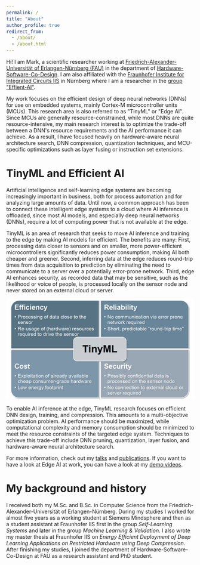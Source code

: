 ```yaml
---
permalink: /
title: "About"
author_profile: true
redirect_from: 
  - /about/
  - /about.html
---
```


Hi! I am Mark, a scientific researcher working at [Friedrich-Alexander-Universität of Erlangen-Nürnberg (FAU)](https://www.fau.eu/) in the department of [Hardware-Software-Co-Design](https://www.cs12.tf.fau.eu/). I am also affiliated with the [Fraunhofer Institute for Integrated Circuits IIS](https://www.iis.fraunhofer.de/) in Nürnberg where I am a researcher in the [group "Effient-AI"](https://www.iis.fraunhofer.de/de/ff/lv/dataanalytics/tinyml.html).

My work focuses on the efficient design of deep neural networks (DNNs) for use on embedded systems, mainly Cortex-M microcontroller units (MCUs). This research area is also referred to as "TinyML" or "Edge AI". Since MCUs are generally resource-constrained, while most DNNs are quite resource-intensive, my main research interest is to optimize the trade-off between a DNN's resource requirements and the AI performance it can achieve. As a result, I have focused heavily on hardware-aware neural architecture search, DNN compression, quantization techniques, and MCU-specific optimizations such as layer fusing or instruction set extensions.

TinyML and Efficient AI
===

Artificial intelligence and self-learning edge systems are becoming increasingly important in business, both for process automation and for analyzing large amounts of data. Until now, a common approach has been to connect these intelligent edge systems to a cloud where AI inference is offloaded, since most AI models, and especially deep neural networks (DNNs), require a lot of computing power that is not available at the edge.

TinyML is an area of research that seeks to move AI inference and training to the edge by making AI models for efficient. The benefits are many: First, processing data closer to sensors and on smaller, more power-efficient microcontrollers significantly reduces power consumption, making AI both cheaper and greener. Second, inferring data at the edge reduces round-trip times from data acquisition to prediction by eliminating the need to communicate to a server over a potentially error-prone network. Third, edge AI enhances security, as recorded data that may be sensitive, such as the likelihood or voice of people, is processed locally on the sensor node and never stored on an external cloud or server.

![image](../images/tinyml.png)

To enable AI inference at the edge, TinyML research focuses on efficient DNN design, training, and compression. This amounts to a multi-objective optimization problem. AI performance should be maximized, while computational complexity and memory consumption should be minimized to meet the resource constraints of the targeted edge system. Techniques to achieve this trade-off include DNN pruning, quantization, layer fusion, and hardware-aware neural architecture search.

For more information, check out my [talks](./talks.html) and [publications](./publications.html). If you want to have a look at Edge AI at work, you can have a look at my [demo videos](./portfolio.html).

My background and history
===

I received both my M.Sc. and B.Sc. in Computer Science from the Friedrich-Alexander-Universität of Erlangen-Nürnberg. During my studies I worked for almost five years as a working student at Siemens Mindsphere and then as a student assistant at Fraunhofer IIS first in the group *Self-Learning Systems* and later in the group *Machine Learning & Validation*. I also wrote my master thesis at Fraunhofer IIS on *Energy Efficient Deployment of Deep Learning Applications on Restricted Hardware using Deep Compression*. After finishing my studies, I joined the department of Hardware-Software-Co-Design at FAU as a research assistant and PhD student.  